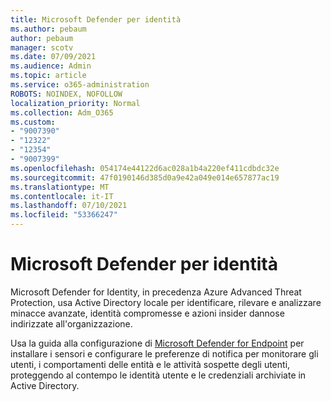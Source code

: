 ```yaml
---
title: Microsoft Defender per identità
ms.author: pebaum
author: pebaum
manager: scotv
ms.date: 07/09/2021
ms.audience: Admin
ms.topic: article
ms.service: o365-administration
ROBOTS: NOINDEX, NOFOLLOW
localization_priority: Normal
ms.collection: Adm_O365
ms.custom:
- "9007390"
- "12322"
- "12354"
- "9007399"
ms.openlocfilehash: 054174e44122d6ac028a1b4a220ef411cdbdc32e
ms.sourcegitcommit: 47f0190146d385d0a9e42a049e014e657877ac19
ms.translationtype: MT
ms.contentlocale: it-IT
ms.lasthandoff: 07/10/2021
ms.locfileid: "53366247"
---
```

# <a name="microsoft-defender-for-identity"></a>Microsoft Defender per identità

Microsoft Defender for Identity, in precedenza Azure Advanced Threat Protection, usa Active Directory locale per identificare, rilevare e analizzare minacce avanzate, identità compromesse e azioni insider dannose indirizzate all'organizzazione. 

Usa la guida alla configurazione di [Microsoft Defender for Endpoint](https://admin.microsoft.com/adminportal/home#/modernonboarding/defenderatpsetup) per installare i sensori e configurare le preferenze di notifica per monitorare gli utenti, i comportamenti delle entità e le attività sospette degli utenti, proteggendo al contempo le identità utente e le credenziali archiviate in Active Directory.
